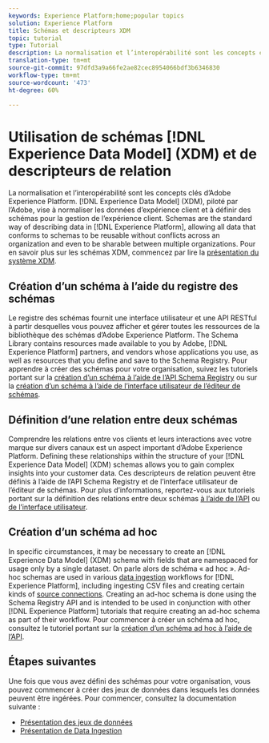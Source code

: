 ```yaml
---
keywords: Experience Platform;home;popular topics
solution: Experience Platform
title: Schémas et descripteurs XDM
topic: tutorial
type: Tutorial
description: La normalisation et l’interopérabilité sont les concepts clés d’Adobe Experience Platform. Le modèle de données d’expérience (XDM), optimisé par Adobe, vise à normaliser les données d’expérience client et à définir des schémas pour la gestion de l’expérience client. Les schémas sont la manière standard de décrire les données dans Experience Platform. Ils permettent à toutes les données conformes aux schémas d’être réutilisables sans conflit au sein d’une organisation et même d’être partagées entre plusieurs organisations.
translation-type: tm+mt
source-git-commit: 97dfd3a9a66fe2ae82cec8954066bdf3b6346830
workflow-type: tm+mt
source-wordcount: '473'
ht-degree: 60%

---
```



# Utilisation de schémas [!DNL Experience Data Model] (XDM) et de descripteurs de relation

La normalisation et l’interopérabilité sont les concepts clés d’Adobe Experience Platform. [!DNL Experience Data Model] (XDM), piloté par l’Adobe, vise à normaliser les données d’expérience client et à définir des schémas pour la gestion de l’expérience client. Schemas are the standard way of describing data in [!DNL Experience Platform], allowing all data that conforms to schemas to be reusable without conflicts across an organization and even to be sharable between multiple organizations. Pour en savoir plus sur les schémas XDM, commencez par lire la [présentation du système XDM](../xdm/home.md).

## Création d’un schéma à l’aide du registre des schémas

Le registre des schémas fournit une interface utilisateur et une API RESTful à partir desquelles vous pouvez afficher et gérer toutes les ressources de la bibliothèque des schémas d’Adobe Experience Platform. The Schema Library contains resources made available to you by Adobe, [!DNL Experience Platform] partners, and vendors whose applications you use, as well as resources that you define and save to the Schema Registry. Pour apprendre à créer des schémas pour votre organisation, suivez les tutoriels portant sur la [création d’un schéma à l’aide de l’API Schema Registry](../xdm/tutorials/create-schema-api.md) ou sur la [création d’un schéma à l’aide de l’interface utilisateur de l’éditeur de schémas](../xdm/tutorials/create-schema-ui.md).

## Définition d’une relation entre deux schémas

Comprendre les relations entre vos clients et leurs interactions avec votre marque sur divers canaux est un aspect important d’Adobe Experience Platform. Defining these relationships within the structure of your [!DNL Experience Data Model] (XDM) schemas allows you to gain complex insights into your customer data. Ces descripteurs de relation peuvent être définis à l’aide de l’API Schema Registry et de l’interface utilisateur de l’éditeur de schémas. Pour plus d’informations, reportez-vous aux tutoriels portant sur la définition des relations entre deux schémas [à l’aide de l’API](../xdm/tutorials/relationship-api.md) ou [de l’interface utilisateur](../xdm/tutorials/relationship-ui.md).

## Création d’un schéma ad hoc

In specific circumstances, it may be necessary to create an [!DNL Experience Data Model] (XDM) schema with fields that are namespaced for usage only by a single dataset. On parle alors de schéma « ad hoc ». Ad-hoc schemas are used in various [data ingestion](../ingestion/home.md) workflows for [!DNL Experience Platform], including ingesting CSV files and creating certain kinds of [source connections](../sources/home.md). Creating an ad-hoc schema is done using the Schema Registry API and is intended to be used in conjunction with other [!DNL Experience Platform] tutorials that require creating an ad-hoc schema as part of their workflow. Pour commencer à créer un schéma ad hoc, consultez le tutoriel portant sur la [création d’un schéma ad hoc à l’aide de l’API](../xdm/tutorials/ad-hoc.md).

## Étapes suivantes

Une fois que vous avez défini des schémas pour votre organisation, vous pouvez commencer à créer des jeux de données dans lesquels les données peuvent être ingérées. Pour commencer, consultez la documentation suivante :

* [Présentation des jeux de données](../catalog/datasets/overview.md)
* [Présentation de Data Ingestion](../ingestion/home.md)
